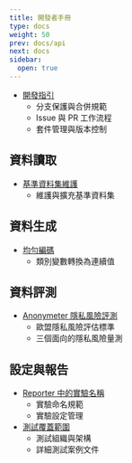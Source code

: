 ```yaml
---
title: 開發者手冊
type: docs
weight: 50
prev: docs/api
next: docs
sidebar:
  open: true
---
```



- [開發指引](./development-guidelines)
  - 分支保護與合併規範
  - Issue 與 PR 工作流程
  - 套件管理與版本控制

## 資料讀取
- [基準資料集維護](./benchmark-datasets)
  - 維護與擴充基準資料集

## 資料生成
- [均勻編碼](./uniform-encoder)
  - 類別變數轉換為連續值

## 資料評測
- [Anonymeter 隱私風險評測](./anonymeter)
  - 歐盟隱私風險評估標準
  - 三個面向的隱私風險量測

## 設定與報告
- [Reporter 中的實驗名稱](./experiment-naming-in-reporter)
  - 實驗命名規範
  - 實驗設定管理
- [測試覆蓋範圍](./test-coverage)
  - 測試組織與架構
  - 詳細測試案例文件